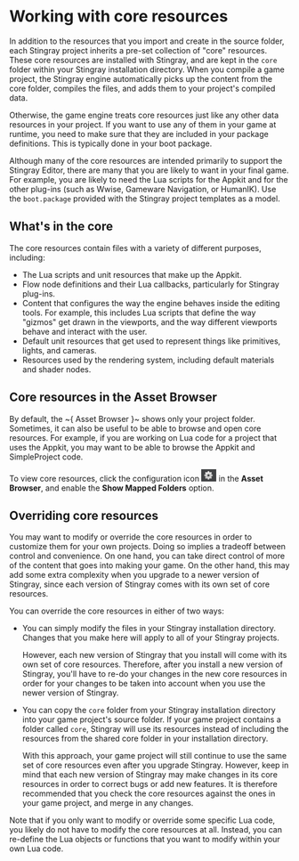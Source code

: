 # Working with core resources

In addition to the resources that you import and create in the source folder, each Stingray project inherits a pre-set collection of "core" resources. These core resources are installed with Stingray, and are kept in the `core` folder within your Stingray installation directory. When you compile a game project, the Stingray engine automatically picks up the content from the core folder, compiles the files, and adds them to your project's compiled data.

Otherwise, the game engine treats core resources just like any other data resources in your project. If you want to use any of them in your game at runtime, you need to make sure that they are included in your package definitions. This is typically done in your boot package.

Although many of the core resources are intended primarily to support the Stingray Editor, there are many that you are likely to want in your final game. For example, you are likely to need the Lua scripts for the Appkit and for the other plug-ins (such as Wwise, Gameware Navigation, or HumanIK). Use the `boot.package` provided with the Stingray project templates as a model.

## What's in the core

The core resources contain files with a variety of different purposes, including:

-	The Lua scripts and unit resources that make up the Appkit.
-	Flow node definitions and their Lua callbacks, particularly for Stingray plug-ins.
-	Content that configures the way the engine behaves inside the editing tools. For example, this includes Lua scripts that define the way "gizmos" get drawn in the viewports, and the way different viewports behave and interact with the user.
-	Default unit resources that get used to represent things like primitives, lights, and cameras.
-	Resources used by the rendering system, including default materials and shader nodes.

## Core resources in the Asset Browser

By default, the ~{ Asset Browser }~ shows only your project folder. Sometimes, it can also be useful to be able to browse and open core resources. For example, if you are working on Lua code for a project that uses the Appkit, you may want to be able to browse the Appkit and SimpleProject code.

To view core resources, click the configuration icon ![Configuration](../images/icon_gear.png) in the **Asset Browser**, and enable the **Show Mapped Folders** option.

## Overriding core resources

You may want to modify or override the core resources in order to customize them for your own projects. Doing so implies a tradeoff between control and convenience. On one hand, you can take direct control of more of the content that goes into making your game. On the other hand, this may add some extra complexity when you upgrade to a newer version of Stingray, since each version of Stingray comes with its own set of core resources.

You can override the core resources in either of two ways:

-	You can simply modify the files in your Stingray installation directory. Changes that you make here will apply to all of your Stingray projects.

	However, each new version of Stingray that you install will come with its own set of core resources. Therefore, after you install a new version of Stingray, you'll have to re-do your changes in the new core resources in order for your changes to be taken into account when you use the newer version of Stingray.

-	You can copy the `core` folder from your Stingray installation directory into your game project's source folder. If your game project contains a folder called `core`, Stingray will use its resources instead of including the resources from the shared core folder in your installation directory.

	With this approach, your game project will still continue to use the same set of core resources even after you upgrade Stingray. However, keep in mind that each new version of Stingray may make changes in its core resources in order to correct bugs or add new features. It is therefore recommended that you check the core resources against the ones in your game project, and merge in any changes.

Note that if you only want to modify or override some specific Lua code, you likely do not have to modify the core resources at all. Instead, you can re-define the Lua objects or functions that you want to modify within your own Lua code. <!-- For more information, see TODO:link -->
